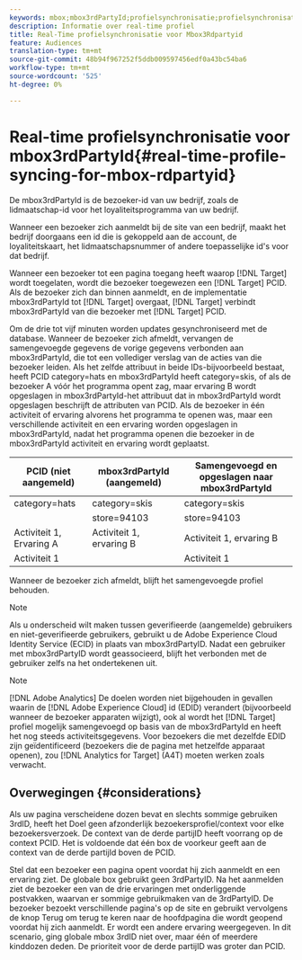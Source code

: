 ```yaml
---
keywords: mbox;mbox3rdPartyId;profielsynchronisatie;profielsynchronisatie;PCID
description: Informatie over real-time profiel
title: Real-Time profielsynchronisatie voor Mbox3Rdpartyid
feature: Audiences
translation-type: tm+mt
source-git-commit: 48b94f967252f5ddb009597456edf0a43bc54ba6
workflow-type: tm+mt
source-wordcount: '525'
ht-degree: 0%

---
```



# Real-time profielsynchronisatie voor mbox3rdPartyId{#real-time-profile-syncing-for-mbox-rdpartyid}

De mbox3rdPartyId is de bezoeker-id van uw bedrijf, zoals de lidmaatschap-id voor het loyaliteitsprogramma van uw bedrijf.

Wanneer een bezoeker zich aanmeldt bij de site van een bedrijf, maakt het bedrijf doorgaans een id die is gekoppeld aan de account, de loyaliteitskaart, het lidmaatschapsnummer of andere toepasselijke id&#39;s voor dat bedrijf.

Wanneer een bezoeker tot een pagina toegang heeft waarop [!DNL Target] wordt toegelaten, wordt die bezoeker toegewezen een [!DNL Target] PCID. Als de bezoeker zich dan binnen aanmeldt, en de implementatie mbox3rdPartyId tot [!DNL Target] overgaat, [!DNL Target] verbindt mbox3rdPartyId van die bezoeker met [!DNL Target] PCID.

Om de drie tot vijf minuten worden updates gesynchroniseerd met de database. Wanneer de bezoeker zich afmeldt, vervangen de samengevoegde gegevens de vorige gegevens verbonden aan mbox3rdPartyId, die tot een vollediger verslag van de acties van die bezoeker leiden. Als het zelfde attribuut in beide IDs-bijvoorbeeld bestaat, heeft PCID category=hats en mbox3rdPartyId heeft category=skis, of als de bezoeker A vóór het programma opent zag, maar ervaring B wordt opgeslagen in mbox3rdPartyId-het attribuut dat in mbox3rdPartyId wordt opgeslagen beschrijft de attributen van PCID. Als de bezoeker in één activiteit of ervaring alvorens het programma te openen was, maar een verschillende activiteit en een ervaring worden opgeslagen in mbox3rdPartyId, nadat het programma openen die bezoeker in de mbox3rdPartyId activiteit en ervaring wordt geplaatst.

| PCID (niet aangemeld) | mbox3rdPartyId (aangemeld) | Samengevoegd en opgeslagen naar mbox3rdPartyId |
|---|---|---|
| category=hats | category=skis | category=skis |
|  | store=94103 | store=94103 |
| Activiteit 1, Ervaring A | Activiteit 1, ervaring B | Activiteit 1, ervaring B |
| Activiteit 1 |  | Activiteit 1 |

Wanneer de bezoeker zich afmeldt, blijft het samengevoegde profiel behouden.

>[!NOTE]
>
>Als u onderscheid wilt maken tussen geverifieerde (aangemelde) gebruikers en niet-geverifieerde gebruikers, gebruikt u de Adobe Experience Cloud Identity Service (ECID) in plaats van mbox3rdPartyID. Nadat een gebruiker met mbox3rdPartyID wordt geassocieerd, blijft het verbonden met de gebruiker zelfs na het ondertekenen uit.

>[!NOTE]
>
>[!DNL Adobe Analytics] De doelen worden niet bijgehouden in gevallen waarin de  [!DNL Adobe Experience Cloud] id (EDID) verandert (bijvoorbeeld wanneer de bezoeker apparaten wijzigt), ook al wordt het  [!DNL Target] profiel mogelijk samengevoegd op basis van de mbox3rdPartyId en heeft het nog steeds activiteitsgegevens. Voor bezoekers die met dezelfde EDID zijn geïdentificeerd (bezoekers die de pagina met hetzelfde apparaat openen), zou [!DNL Analytics for Target] (A4T) moeten werken zoals verwacht.

## Overwegingen {#considerations}

Als uw pagina verscheidene dozen bevat en slechts sommige gebruiken 3rdID, heeft het Doel geen afzonderlijk bezoekersprofiel/context voor elke bezoekersverzoek. De context van de derde partijID heeft voorrang op de context PCID. Het is voldoende dat één box de voorkeur geeft aan de context van de derde partijId boven de PCID.

Stel dat een bezoeker een pagina opent voordat hij zich aanmeldt en een ervaring ziet. De globale box gebruikt geen 3rdPartyID. Na het aanmelden ziet de bezoeker een van de drie ervaringen met onderliggende postvakken, waarvan er sommige gebruikmaken van de 3rdPartyID. De bezoeker bezoekt verschillende pagina&#39;s op de site en gebruikt vervolgens de knop Terug om terug te keren naar de hoofdpagina die wordt geopend voordat hij zich aanmeldt. Er wordt een andere ervaring weergegeven. In dit scenario, ging globale mbox 3rdID niet over, maar één of meerdere kinddozen deden. De prioriteit voor de derde partijID was groter dan PCID.
